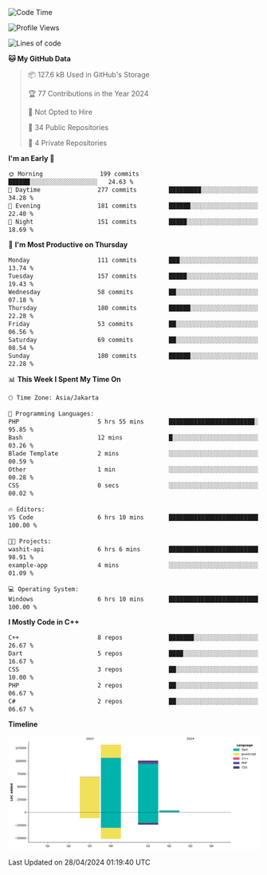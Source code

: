 <!--START_SECTION:waka-->
![Code Time](http://img.shields.io/badge/Code%20Time-72%20hrs%2042%20mins-blue)

![Profile Views](http://img.shields.io/badge/Profile%20Views-9-blue)

![Lines of code](https://img.shields.io/badge/From%20Hello%20World%20I%27ve%20Written-303.5%20thousand%20lines%20of%20code-blue)

**🐱 My GitHub Data** 

> 📦 127.6 kB Used in GitHub's Storage 
 > 
> 🏆 77 Contributions in the Year 2024
 > 
> 🚫 Not Opted to Hire
 > 
> 📜 34 Public Repositories 
 > 
> 🔑 4 Private Repositories 
 > 
**I'm an Early 🐤** 

```text
🌞 Morning                199 commits         ██████░░░░░░░░░░░░░░░░░░░   24.63 % 
🌆 Daytime                277 commits         █████████░░░░░░░░░░░░░░░░   34.28 % 
🌃 Evening                181 commits         ██████░░░░░░░░░░░░░░░░░░░   22.40 % 
🌙 Night                  151 commits         █████░░░░░░░░░░░░░░░░░░░░   18.69 % 
```
📅 **I'm Most Productive on Thursday** 

```text
Monday                   111 commits         ███░░░░░░░░░░░░░░░░░░░░░░   13.74 % 
Tuesday                  157 commits         █████░░░░░░░░░░░░░░░░░░░░   19.43 % 
Wednesday                58 commits          ██░░░░░░░░░░░░░░░░░░░░░░░   07.18 % 
Thursday                 180 commits         ██████░░░░░░░░░░░░░░░░░░░   22.28 % 
Friday                   53 commits          ██░░░░░░░░░░░░░░░░░░░░░░░   06.56 % 
Saturday                 69 commits          ██░░░░░░░░░░░░░░░░░░░░░░░   08.54 % 
Sunday                   180 commits         ██████░░░░░░░░░░░░░░░░░░░   22.28 % 
```


📊 **This Week I Spent My Time On** 

```text
🕑︎ Time Zone: Asia/Jakarta

💬 Programming Languages: 
PHP                      5 hrs 55 mins       ████████████████████████░   95.85 % 
Bash                     12 mins             █░░░░░░░░░░░░░░░░░░░░░░░░   03.26 % 
Blade Template           2 mins              ░░░░░░░░░░░░░░░░░░░░░░░░░   00.59 % 
Other                    1 min               ░░░░░░░░░░░░░░░░░░░░░░░░░   00.28 % 
CSS                      0 secs              ░░░░░░░░░░░░░░░░░░░░░░░░░   00.02 % 

🔥 Editors: 
VS Code                  6 hrs 10 mins       █████████████████████████   100.00 % 

🐱‍💻 Projects: 
washit-api               6 hrs 6 mins        █████████████████████████   98.91 % 
example-app              4 mins              ░░░░░░░░░░░░░░░░░░░░░░░░░   01.09 % 

💻 Operating System: 
Windows                  6 hrs 10 mins       █████████████████████████   100.00 % 
```

**I Mostly Code in C++** 

```text
C++                      8 repos             ███████░░░░░░░░░░░░░░░░░░   26.67 % 
Dart                     5 repos             ████░░░░░░░░░░░░░░░░░░░░░   16.67 % 
CSS                      3 repos             ██░░░░░░░░░░░░░░░░░░░░░░░   10.00 % 
PHP                      2 repos             ██░░░░░░░░░░░░░░░░░░░░░░░   06.67 % 
C#                       2 repos             ██░░░░░░░░░░░░░░░░░░░░░░░   06.67 % 
```



**Timeline**

![Lines of Code chart](https://raw.githubusercontent.com/PradiptaAhmad/PradiptaAhmad/main/assets/bar_graph.png)


 Last Updated on 28/04/2024 01:19:40 UTC
<!--END_SECTION:waka-->
